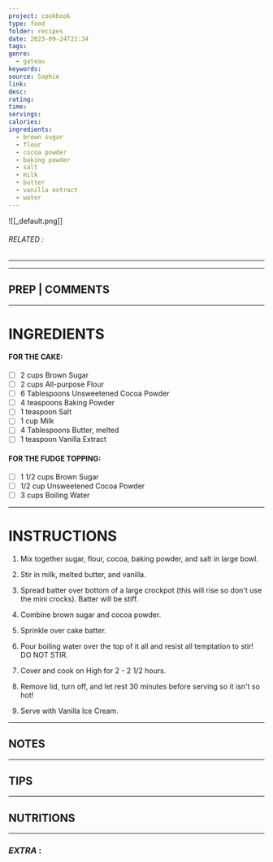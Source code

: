 ```yaml
---
project: cookbook
type: food
folder: recipes
date: 2023-09-24T22:34
tags: 
genre:
  - gateau
keywords: 
source: Sophie
link: 
desc: 
rating: 
time: 
servings: 
calories: 
ingredients:
  - brown sugar
  - flour
  - cocoa powder
  - baking powder
  - salt
  - milk
  - butter
  - vanilla extract
  - water
---
```


![[_default.png]]
###### *RELATED* : 
---


---
## PREP | COMMENTS



---
# INGREDIENTS

#### FOR THE CAKE:

- [ ] 2 cups Brown Sugar
- [ ] 2 cups All-purpose Flour
- [ ] 6 Tablespoons Unsweetened Cocoa Powder
- [ ] 4 teaspoons Baking Powder
- [ ] 1 teaspoon Salt
- [ ] 1 cup Milk
- [ ] 4 Tablespoons Butter, melted
- [ ] 1 teaspoon Vanilla Extract

#### FOR THE FUDGE TOPPING:

- [ ] 1 1/2 cups Brown Sugar
- [ ] 1/2 cup Unsweetened Cocoa Powder
- [ ] 3 cups Boiling Water

---
# INSTRUCTIONS

1. Mix together sugar, flour, cocoa, baking powder, and salt in large bowl. 
    
2. Stir in milk, melted butter, and vanilla. 
    
3. Spread batter over bottom of a large crockpot (this will rise so don't use the mini crocks). Batter will be stiff. 
    
4. Combine brown sugar and cocoa powder. 
    
5. Sprinkle over cake batter. 
    
6. Pour boiling water over the top of it all and resist all temptation to stir! DO NOT STIR. 
    
7. Cover and cook on High for 2 - 2 1/2 hours. 
    
8. Remove lid, turn off, and let rest 30 minutes before serving so it isn't so hot! 
    
9. Serve with Vanilla Ice Cream.

---
## NOTES



---
## TIPS



---
## NUTRITIONS



---
### *EXTRA* :



